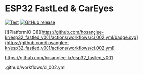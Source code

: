 # ESP32 FastLed & CarEyes

[![Test](https://github.com/256dpi/arduino-mqtt/actions/workflows/test.yml/badge.svg)](https://github.com/hosanglee-kr/PlatformIO_Template_V001/actions/workflows/test.yml)
[![GitHub release](https://img.shields.io/github/release/256dpi/arduino-mqtt.svg)](https://github.com/hosanglee-kr/PlatformIO_Template_V001/releases)

[![PlatformIO CI]([https://github.com/hosanglee-kr/esp32_fastled_v001/actions/workflows/ci_002.yml/badge.svg](https://github.com/hosanglee-kr/esp32_fastled_v001/actions/workflows/ci_002.yml)

https://github.com/hosanglee-kr/esp32_fastled_v001

.github/workflows/ci_002.yml
